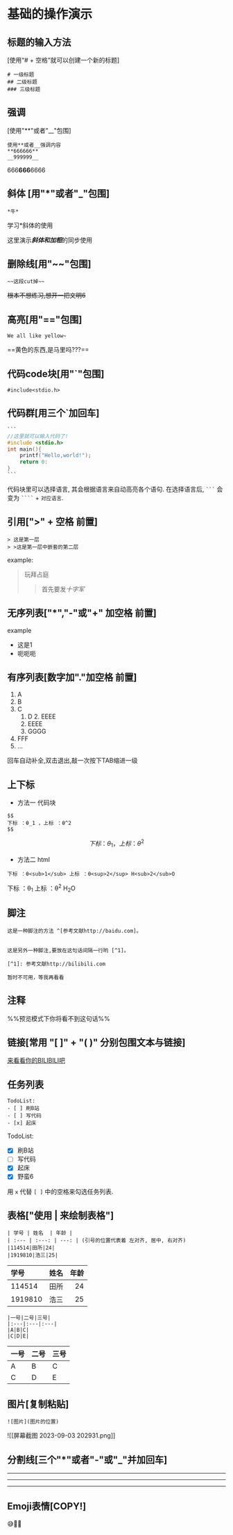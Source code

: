 # 基础的操作演示

## 标题的输入方法
[使用“# + 空格”就可以创建一个新的标题]
```
# 一级标题
## 二级标题
### 三级标题
```
## 强调
[使用"**"或者"__"包围]
```
使用**或者__强调内容
**666666**
__999999__
```

666**666**6666

## 斜体 [用"*"或者"_"包围]
```
*牛*
```

学习*斜体的使用

这里演示***斜体和加粗***的同步使用

## 删除线[用"~~"包围]
```
~~这段cut掉~~
```

~~根本不想练习,想开一把文明6~~

## 高亮[用"=="包围]

```
We all like yellow~
```

==黄色的东西,是马里吗???==

## 代码code块[用"`"包围]

`#include<stdio.h>`

## 代码群[用三个`加回车]

````c
```
//这里就可以输入代码了!
#include <stdio.h>
int main(){
	printf("Hello,world!");
	return 0:
}
```
````

代码块里可以选择语言, 其会根据语言来自动高亮各个语句. 在选择语言后, ` ``` ` 会变为 ` ```` ` + `对应语言`.

## 引用[">" + 空格 前置]

```
> 这是第一层
> >这是第一层中嵌套的第二层
```

example:
>玩拜占庭
>
>>首先要发*十字军*

## 无序列表["*","-"或"+" 加空格 前置]

example

+ 这是1
+ 呃呃呃

## 有序列表[数字加"."加空格 前置]

1. A
2. B
3. C
	1. D
		2. EEEE
	3. EEEE
	4. GGGG
4. FFF
5. ...

回车自动补全,双击退出,敲一次按下TAB缩进一级

## 上下标

+ 方法一 代码块
```
$$
下标 ：θ_1 ，上标 ：θ^2 
$$
```

$$
下标 ：θ_1 ，上标 ：θ^2 
$$
+ 方法二 html
```
下标 ：θ<sub>1</sub> 上标 ：θ<sup>2</sup> H<sub>2</sub>O
```

下标 ：θ<sub>1</sub> 上标 ：θ<sup>2</sup> H<sub>2</sub>O

## 脚注

```
这是一种脚注的方法 ^[参考文献http://baidu.com]。


这是另外一种脚注,要放在这句话间隔一行哟 [^1]。

[^1]: 参考文献http://bilibili.com

暂时不可用，等我再看看
```

## 注释

%%预览模式下你将看不到这句话%%

## 链接[常用 "[ ]" + "( )" 分别包围文本与链接]

[来看看你的BILIBILI吧](http://bilibili.com)

## 任务列表
```
TodoList:
- [ ] 刷B站
- [ ] 写代码
- [x] 起床
```
TodoList:
- [x] 刷B站
- [ ] 写代码
- [x] 起床
- [x] 野蛮6

用 `x` 代替 `[ ]` 中的空格来勾选任务列表. 

## 表格["使用 | 来绘制表格"]

```
| 学号 | 姓名  | 年龄 |
| :--- | :---: | ---: | (引号的位置代表着 左对齐, 居中, 右对齐)
|114514|田所|24|
|1919810|浩三|25|
```

| 学号 | 姓名  | 年龄 |
| :--- | :---: | ---: | 
|114514|田所|24|
|1919810|浩三|25|

```
|一号|二号|三号|
|:---|:---|:---|
|A|B|C|
|C|D|E|
```

|一号|二号|三号|
|:---|:---|:---|
|A|B|C|
|C|D|E|

## 图片[复制粘贴]

```
![图片](图片的位置)
```


![[屏幕截图 2023-09-03 202931.png]]


## 分割线[三个"*"或者"-"或"_"并加回车]

***
---
___

## Emoji表情[COPY!]

😅🤤🤡
